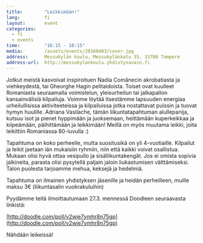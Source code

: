 ```yaml
---
title:        "Leikkimään!"
lang:         fi
layout:       event
categories:
  - fi
  - events
time:         "16:15 - 18:15"
media:        /assets/events/20160403/cover.jpg
address:      Messukylän koulu, Messukylänkatu 35, 33700 Tampere
address-url:  http://messukylankoulu.yhdistysavain.fi
---
```

 
Jotkut meistä kasvoivat inspiroituen Nadia Comănecin akrobatiasta ja viehkeydestä, tai Gheorghe Hagin pelitaidoista. Toiset ovat kuulleet Romaniasta seuraamalla voimistelun, yleisurheilun tai jalkapallon kansainvälisiä kilpailuja. Voimme löytää itsestämme lapsuuden energiaa urheilullisissa aktiviteeteissa ja kilpailuissa jotka nostattavat pulssin ja tuovat hymyn huulille.  Adriana Vasilache, tämän liikuntatapahtuman alullepanija, kutsuu isot ja pienet hyppimään ja juoksemaan, heittämään kuperkeikkaa ja kiipeämään, päihittämään ja leikkimään! Meillä on myös muutama leikki, joita leikittiin Romaniassa 80-luvulla :)

Tapahtuma on koko perheelle, mutta suositusikä on yli 4-vuotiaille. Kilpailut ja leikit jaetaan iän mukaisiin ryhmiin, niin että kaikki voivat osallistua. Mukaan olisi hyvä ottaa vesipullo ja sisäliikuntakengät. Jos ei omista sopivia jalkineita, parasta olisi pysytellä paljain jaloin liukastumisen välttämiseksi. Talon puolesta tarjoamme mehua, keksejä ja hedelmiä.

Tapahtuma on ilmainen yhdistyksen jäsenille ja heidän perheilleen, muille maksu 3€ (liikuntasalin vuokrakuluihin)

Pyydämme teitä ilmoittautumaan 27.3. mennessä Doodleen seuraavasta linkistä:

[http://doodle.com/poll/v2wie7ymhr8n75gp](http://doodle.com/poll/v2wie7ymhr8n75gp)
 

Nähdään leikeissä!